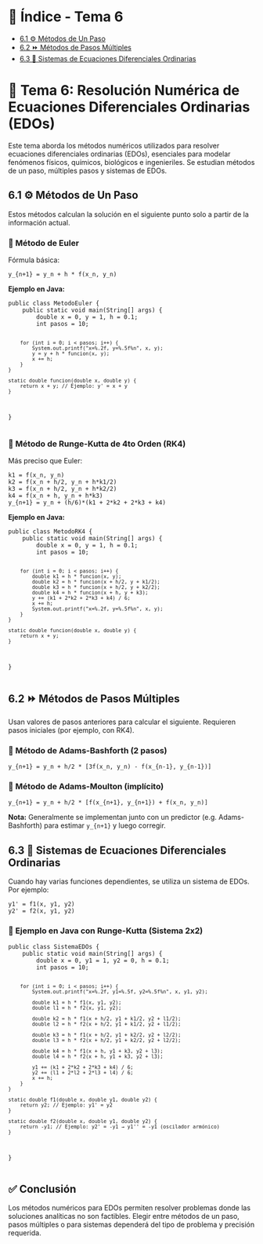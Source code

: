 <!DOCTYPE html>
<html lang="es">
<body>

<h1>📑 Índice - Tema 6</h1>
<ul>
  <li><a href="#metodos-un-paso">6.1 ⚙️ Métodos de Un Paso</a></li>
  <li><a href="#metodos-multiples-pasos">6.2 ⏩ Métodos de Pasos Múltiples</a></li>
  <li><a href="#sistemas-edos">6.3 🔄 Sistemas de Ecuaciones Diferenciales Ordinarias</a></li>
</ul>

<h1>📘 Tema 6: Resolución Numérica de Ecuaciones Diferenciales Ordinarias (EDOs)</h1>

<p>Este tema aborda los métodos numéricos utilizados para resolver ecuaciones diferenciales ordinarias (EDOs), esenciales para modelar fenómenos físicos, químicos, biológicos e ingenieriles. Se estudian métodos de un paso, múltiples pasos y sistemas de EDOs.</p>

<div class="subtema">
<h2 id="metodos-un-paso">6.1 ⚙️ Métodos de Un Paso</h2>
  <p>Estos métodos calculan la solución en el siguiente punto solo a partir de la información actual.</p>

  <h3>🔹 Método de Euler</h3>
  <p>Fórmula básica:</p>
  <pre><code>y_{n+1} = y_n + h * f(x_n, y_n)</code></pre>

  <p><strong>Ejemplo en Java:</strong></p>
  <pre><code>public class MetodoEuler {
    public static void main(String[] args) {
        double x = 0, y = 1, h = 0.1;
        int pasos = 10;

        for (int i = 0; i < pasos; i++) {
            System.out.printf("x=%.2f, y=%.5f%n", x, y);
            y = y + h * funcion(x, y);
            x += h;
        }
    }

    static double funcion(double x, double y) {
        return x + y; // Ejemplo: y' = x + y
    }
}</code></pre>

  <h3>🔹 Método de Runge-Kutta de 4to Orden (RK4)</h3>
  <p>Más preciso que Euler:</p>
  <pre><code>k1 = f(x_n, y_n)
k2 = f(x_n + h/2, y_n + h*k1/2)
k3 = f(x_n + h/2, y_n + h*k2/2)
k4 = f(x_n + h, y_n + h*k3)
y_{n+1} = y_n + (h/6)*(k1 + 2*k2 + 2*k3 + k4)</code></pre>

  <p><strong>Ejemplo en Java:</strong></p>
  <pre><code>public class MetodoRK4 {
    public static void main(String[] args) {
        double x = 0, y = 1, h = 0.1;
        int pasos = 10;

        for (int i = 0; i < pasos; i++) {
            double k1 = h * funcion(x, y);
            double k2 = h * funcion(x + h/2, y + k1/2);
            double k3 = h * funcion(x + h/2, y + k2/2);
            double k4 = h * funcion(x + h, y + k3);
            y += (k1 + 2*k2 + 2*k3 + k4) / 6;
            x += h;
            System.out.printf("x=%.2f, y=%.5f%n", x, y);
        }
    }

    static double funcion(double x, double y) {
        return x + y;
    }
}</code></pre>
</div>

<div class="subtema">
<h2 id="metodos-multiples-pasos">6.2 ⏩ Métodos de Pasos Múltiples</h2>
  <p>Usan valores de pasos anteriores para calcular el siguiente. Requieren pasos iniciales (por ejemplo, con RK4).</p>

  <h3>🔹 Método de Adams-Bashforth (2 pasos)</h3>
  <pre><code>y_{n+1} = y_n + h/2 * [3f(x_n, y_n) - f(x_{n-1}, y_{n-1})]</code></pre>

  <h3>🔹 Método de Adams-Moulton (implícito)</h3>
  <pre><code>y_{n+1} = y_n + h/2 * [f(x_{n+1}, y_{n+1}) + f(x_n, y_n)]</code></pre>

  <p><strong>Nota:</strong> Generalmente se implementan junto con un predictor (e.g. Adams-Bashforth) para estimar <code>y_{n+1}</code> y luego corregir.</p>
</div>

<div class="subtema">
<h2 id="sistemas-edos">6.3 🔄 Sistemas de Ecuaciones Diferenciales Ordinarias</h2>
  <p>Cuando hay varias funciones dependientes, se utiliza un sistema de EDOs. Por ejemplo:</p>
  <pre><code>y1' = f1(x, y1, y2)
y2' = f2(x, y1, y2)</code></pre>

  <h3>🔹 Ejemplo en Java con Runge-Kutta (Sistema 2x2)</h3>
  <pre><code>public class SistemaEDOs {
    public static void main(String[] args) {
        double x = 0, y1 = 1, y2 = 0, h = 0.1;
        int pasos = 10;

        for (int i = 0; i < pasos; i++) {
            System.out.printf("x=%.2f, y1=%.5f, y2=%.5f%n", x, y1, y2);

            double k1 = h * f1(x, y1, y2);
            double l1 = h * f2(x, y1, y2);

            double k2 = h * f1(x + h/2, y1 + k1/2, y2 + l1/2);
            double l2 = h * f2(x + h/2, y1 + k1/2, y2 + l1/2);

            double k3 = h * f1(x + h/2, y1 + k2/2, y2 + l2/2);
            double l3 = h * f2(x + h/2, y1 + k2/2, y2 + l2/2);

            double k4 = h * f1(x + h, y1 + k3, y2 + l3);
            double l4 = h * f2(x + h, y1 + k3, y2 + l3);

            y1 += (k1 + 2*k2 + 2*k3 + k4) / 6;
            y2 += (l1 + 2*l2 + 2*l3 + l4) / 6;
            x += h;
        }
    }

    static double f1(double x, double y1, double y2) {
        return y2; // Ejemplo: y1' = y2
    }

    static double f2(double x, double y1, double y2) {
        return -y1; // Ejemplo: y2' = -y1 → y1'' = -y1 (oscilador armónico)
    }
}</code></pre>
</div>

<h2>✅ Conclusión</h2>
<p>
  Los métodos numéricos para EDOs permiten resolver problemas donde las soluciones analíticas no son factibles. Elegir entre métodos de un paso, pasos múltiples o para sistemas dependerá del tipo de problema y precisión requerida.
</p>

</body>
</html>
